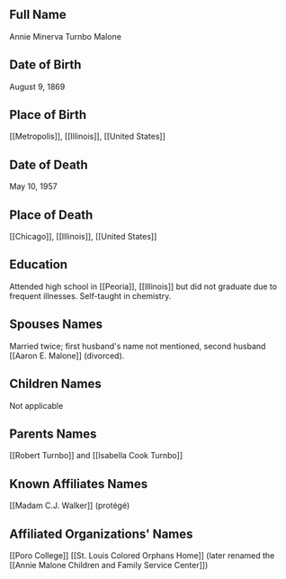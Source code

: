## Full Name
Annie Minerva Turnbo Malone

## Date of Birth
August 9, 1869

## Place of Birth
[[Metropolis]], [[Illinois]], [[United States]]

## Date of Death
May 10, 1957

## Place of Death
[[Chicago]], [[Illinois]], [[United States]]

## Education
Attended high school in [[Peoria]], [[Illinois]] but did not graduate due to frequent illnesses. Self-taught in chemistry.

## Spouses Names
Married twice; first husband's name not mentioned, second husband [[Aaron E. Malone]] (divorced).

## Children Names
Not applicable

## Parents Names
[[Robert Turnbo]] and [[Isabella Cook Turnbo]]

## Known Affiliates Names
[[Madam C.J. Walker]] (protégé)

## Affiliated Organizations' Names
[[Poro College]]
[[St. Louis Colored Orphans Home]] (later renamed the [[Annie Malone Children and Family Service Center]])